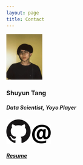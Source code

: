 ```yaml
---
layout: page
title: Contact
---
```




<div class="centeredMain margin">
  <img class="main" src="shuyuntang.jpg" alt="2019 Santa Catalina" height="120" width="95">
  <h3 class="center-text">Shuyun Tang</h3>
  <h5 class="center-text">Data Scientist, Yoyo Player </h5>
     <div class="center-text">
        <a href="https://www.github.com/44shu"><img class="icon" src="public/github.png"/></a>
        <a href="mailto:44shuyun@gmail.com"><img class="icon" src="public/email.png"/></a>
     </div>
        <div class ="res center-text" title="Resume">
          <a href="Shuyun Tang resume 6.6.pdf"><h5>Resume</h5></a>
        </div>
    </div>
